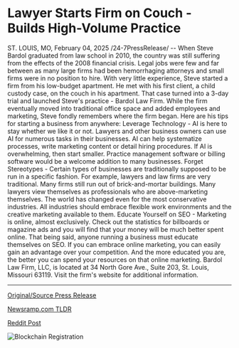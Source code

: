 # Lawyer Starts Firm on Couch - Builds High-Volume Practice

ST. LOUIS, MO, February 04, 2025 /24-7PressRelease/ -- When Steve Bardol graduated from law school in 2010, the country was still suffering from the effects of the 2008 financial crisis. Legal jobs were few and far between as many large firms had been hemorrhaging attorneys and small firms were in no position to hire.   With very little experience, Steve started a firm from his low-budget apartment. He met with his first client, a child custody case, on the couch in his apartment. That case turned into a 3-day trial and launched Steve's practice - Bardol Law Firm.  While the firm eventually moved into traditional office space and added employees and marketing, Steve fondly remembers where the firm began. Here are his tips for starting a business from anywhere:  Leverage Technology - AI is here to stay whether we like it or not. Lawyers and other business owners can use AI for numerous tasks in their businesses. AI can help systematize processes, write marketing content or detail hiring procedures. If AI is overwhelming, then start smaller. Practice management software or billing software would be a welcome addition to many businesses.   Forget Stereotypes - Certain types of businesses are traditionally supposed to be run in a specific fashion. For example, lawyers and law firms are very traditional. Many firms still run out of brick-and-mortar buildings. Many lawyers view themselves as professionals who are above-marketing themselves. The world has changed even for the most conservative industries. All industries should embrace flexible work environments and the creative marketing available to them.   Educate Yourself on SEO - Marketing is online, almost exclusively. Check out the statistics for billboards or magazine ads and you will find that your money will be much better spent online. That being said, anyone running a business must educate themselves on SEO. If you can embrace online marketing, you can easily gain an advantage over your competition. And the more educated you are, the better you can spend your resources on that online marketing.  Bardol Law Firm, LLC, is located at 34 North Gore Ave., Suite 203, St. Louis, Missouri 63119. Visit the firm's website for additional information. 

---

[Original/Source Press Release](https://www.24-7pressrelease.com/press-release/519397/lawyer-starts-firm-on-couch-builds-high-volume-practice)
                    

[Newsramp.com TLDR](https://newsramp.com/curated-news/law-school-graduate-launches-successful-law-firm-from-apartment-offers-business-tips/e373b05a97969e5b866bb539456de02a) 

 



[Reddit Post](https://www.reddit.com/r/StartupBusinessNews/comments/1iigu3k/law_school_graduate_launches_successful_law_firm/) 



![Blockchain Registration](https://cdn.newsramp.app/24-7PressRelease/qrcode/252/5/milksgok.webp)